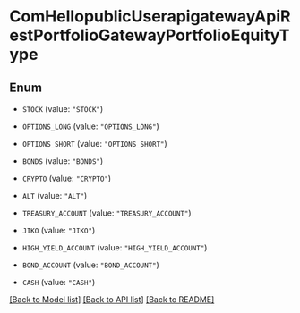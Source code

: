 # ComHellopublicUserapigatewayApiRestPortfolioGatewayPortfolioEquityType

## Enum


* `STOCK` (value: `"STOCK"`)

* `OPTIONS_LONG` (value: `"OPTIONS_LONG"`)

* `OPTIONS_SHORT` (value: `"OPTIONS_SHORT"`)

* `BONDS` (value: `"BONDS"`)

* `CRYPTO` (value: `"CRYPTO"`)

* `ALT` (value: `"ALT"`)

* `TREASURY_ACCOUNT` (value: `"TREASURY_ACCOUNT"`)

* `JIKO` (value: `"JIKO"`)

* `HIGH_YIELD_ACCOUNT` (value: `"HIGH_YIELD_ACCOUNT"`)

* `BOND_ACCOUNT` (value: `"BOND_ACCOUNT"`)

* `CASH` (value: `"CASH"`)


[[Back to Model list]](../README.md#documentation-for-models) [[Back to API list]](../README.md#documentation-for-api-endpoints) [[Back to README]](../README.md)


